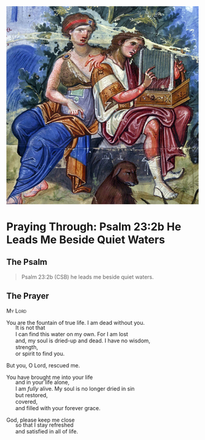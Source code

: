 <img class="intro-right" src="art-paris-psalter.jpg">

<style>
  li {list-style-type: none;}
  p + ul {
    margin-top: -18px;
}
</style>

# Praying Through: Psalm 23:2b He Leads Me Beside Quiet Waters

## The Psalm

>Psalm 23:2b (CSB)   he leads me beside quiet waters.

## The Prayer

<div style="font-variant: small-caps;">
My Lord
</div>

You are the fountain of true life.
I am dead without you. 
* It is not that 
* I can find this water on my own.
For I am lost
* and, my soul is dried-up and dead.
I have no wisdom, 
* strength, 
* or spirit to find you.

But you, O Lord, rescued me.

You have brought me into your life 
* and in your life alone, 
* I am <em>fully</em> alive.
My soul is no longer dried in sin 
* but restored, 
* covered, 
* and filled with your forever grace.

God, please keep me close 
* so that I stay refreshed 
* and satisfied in all of life.
